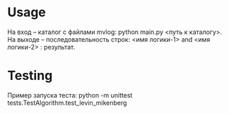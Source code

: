 # Usage
На вход – каталог с файлами mvlog: 
    python main.py <путь к каталогу>.
На выходе – последовательность строк: 
    <имя логики-1> and <имя логики-2> : результат.
# Testing
Пример запуска теста: 
    python -m unittest tests.TestAlgorithm.test_levin_mikenberg 